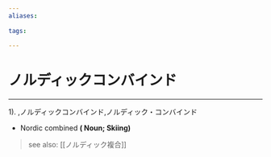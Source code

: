 ```yaml
---
aliases:
    
tags:
    
---
```


# ノルディックコンバインド
---
1).
,ノルディックコンバインド,ノルディック・コンバインド

- Nordic combined
**( Noun; Skiing)**
> see also:  [[ノルディック複合]]
            